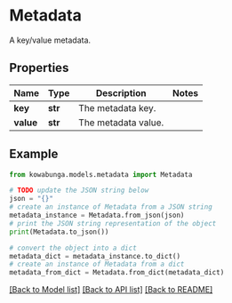 # Metadata

A key/value metadata.

## Properties

Name | Type | Description | Notes
------------ | ------------- | ------------- | -------------
**key** | **str** | The metadata key. | 
**value** | **str** | The metadata value. | 

## Example

```python
from kowabunga.models.metadata import Metadata

# TODO update the JSON string below
json = "{}"
# create an instance of Metadata from a JSON string
metadata_instance = Metadata.from_json(json)
# print the JSON string representation of the object
print(Metadata.to_json())

# convert the object into a dict
metadata_dict = metadata_instance.to_dict()
# create an instance of Metadata from a dict
metadata_from_dict = Metadata.from_dict(metadata_dict)
```
[[Back to Model list]](../README.md#documentation-for-models) [[Back to API list]](../README.md#documentation-for-api-endpoints) [[Back to README]](../README.md)


